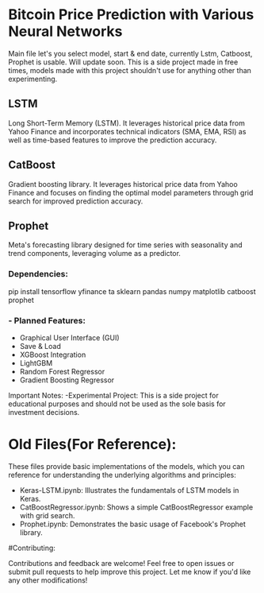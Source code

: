 # Bitcoin Price Prediction with Various Neural Networks
Main file let's you select model, start & end date, currently Lstm, Catboost, Prophet is usable. Will update soon.
This is a side project made in free times, models made with this project shouldn't use for anything other than experimenting.


## LSTM
Long Short-Term Memory (LSTM). It leverages historical price data from Yahoo Finance and incorporates technical indicators (SMA, EMA, RSI) as well as time-based features to improve the prediction accuracy.

## CatBoost
Gradient boosting library. It leverages historical price data from Yahoo Finance and focuses on finding the optimal model parameters through grid search for improved prediction accuracy.

## Prophet
Meta's forecasting library designed for time series with seasonality and trend components, leveraging volume as a predictor.


### Dependencies:
pip install tensorflow yfinance ta sklearn pandas numpy matplotlib catboost prophet

### - Planned Features:
- Graphical User Interface (GUI)
- Save & Load
- XGBoost Integration
- LightGBM
- Random Forest Regressor
- Gradient Boosting Regressor

Important Notes:
-Experimental Project: This is a side project for educational purposes and should not be used as the sole basis for investment decisions.

# Old Files(For Reference):
These files provide basic implementations of the models, which you can reference for understanding the underlying algorithms and principles:

- Keras-LSTM.ipynb: Illustrates the fundamentals of LSTM models in Keras.
- CatBoostRegressor.ipynb: Shows a simple CatBoostRegressor example with grid search.
- Prophet.ipynb: Demonstrates the basic usage of Facebook's Prophet library.


#Contributing:

Contributions and feedback are welcome! Feel free to open issues or submit pull requests to help improve this project.
Let me know if you'd like any other modifications!